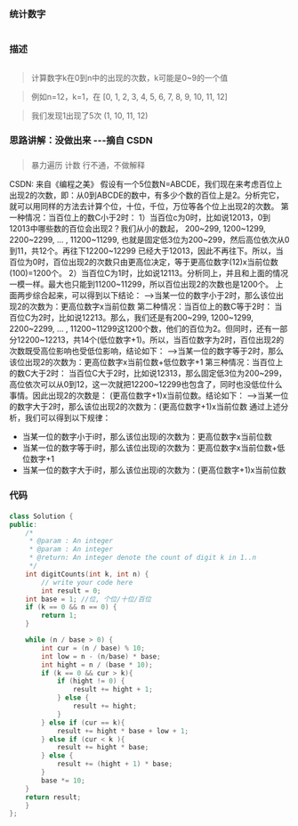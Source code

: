 ### 统计数字<h1>
### 描述<h2>
>计算数字k在0到n中的出现的次数，k可能是0~9的一个值

>例如n=12，k=1，在 [0, 1, 2, 3, 4, 5, 6, 7, 8, 9, 10, 11, 12]

> 我们发现1出现了5次 (1, 10, 11, 12)
### 思路讲解：没做出来 ---摘自 CSDN<h3>
> 暴力遍历 计数 行不通，不做解释

CSDN:
来自《编程之美》 
假设有一个5位数N=ABCDE，我们现在来考虑百位上出现2的次数，即：从0到ABCDE的数中，有多少个数的百位上是2。分析完它，就可以用同样的方法去计算个位，十位，千位，万位等各个位上出现2的次数。 
第一种情况：当百位上的数C小于2时： 
1）当百位c为0时，比如说12013，0到12013中哪些数的百位会出现2？我们从小的数起， 200\~299, 1200\~1299, 2200\~2299, … , 11200~11299, 也就是固定低3位为200\~299，然后高位依次从0到11，共12个。再往下12200\~12299 已经大于12013，因此不再往下。所以，当百位为0时，百位出现2的次数只由更高位决定，等于更高位数字(12)x当前位数(100)=1200个。 
2）当百位C为1时，比如说12113。分析同上，并且和上面的情况一模一样。最大也只能到11200~11299，所以百位出现2的次数也是1200个。 
上面两步综合起来，可以得到以下结论： 
—>当某一位的数字小于2时，那么该位出现2的次数为：更高位数字x当前位数 
第二种情况：当百位上的数C等于2时： 
当百位C为2时，比如说12213。那么，我们还是有200~299, 1200~1299, 2200~2299, … , 11200~11299这1200个数，他们的百位为2。但同时，还有一部分12200~12213，共14个(低位数字+1)。所以，当百位数字为2时，百位出现2的次数既受高位影响也受低位影响，结论如下： 
—>当某一位的数字等于2时，那么该位出现2的次数为：更高位数字x当前位数+低位数字+1 
第三种情况：当百位上的数C大于2时： 
当百位C大于2时，比如说12313，那么固定低3位为200~299，高位依次可以从0到12，这一次就把12200~12299也包含了，同时也没低位什么事情。因此出现2的次数是： (更高位数字+1)x当前位数。结论如下： 
—>当某一位的数字大于2时，那么该位出现2的次数为：(更高位数字+1)x当前位数 
通过上述分析，我们可以得到以下规律： 
- 当某一位的数字小于i时，那么该位出现i的次数为：更高位数字x当前位数 
- 当某一位的数字等于i时，那么该位出现i的次数为：更高位数字x当前位数+低位数字+1 
- 当某一位的数字大于i时，那么该位出现i的次数为：(更高位数字+1)x当前位数

### 代码<h4>
```C++
class Solution {
public:
    /*
     * @param : An integer
     * @param : An integer
     * @return: An integer denote the count of digit k in 1..n
     */
    int digitCounts(int k, int n) {
        // write your code here
        int result = 0;
    int base = 1; //位, 个位/十位/百位
    if (k == 0 && n == 0) {
        return 1;
    }

    while (n / base > 0) {
        int cur = (n / base) % 10;
        int low = n - (n/base) * base;
        int hight = n / (base * 10);
        if (k == 0 && cur > k){
            if (hight != 0) {
                result += hight + 1;
            } else {
                result += hight;
            }
        } else if (cur == k){
            result += hight * base + low + 1;
        } else if (cur < k ){
            result += hight * base;
        } else {
            result += (hight + 1) * base;
        }
        base *= 10;
    }
    return result;
    }
};
```
